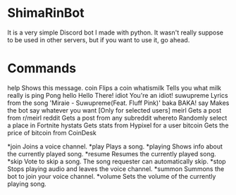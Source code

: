 # ShimaRinBot
It is a very simple Discord bot I made with python. It wasn't really suppose to be used in other servers, but if you want to use it, go ahead.

# Commands

 help       Shows this message.
 coin       Flips a coin
 whatismilk Tells you what milk really is
 ping       Pong
 hello      Hello There!
 idiot      You're an idiot!
 suwupreme  Lyrics from the song 'Miraie - Suwupreme(Feat. Fluff Pink)'
 baka       BAKA!
 say        Makes the bot say whatever you want [Only for selected users]
 meirl      Gets a post from r/meirl
 reddit     Gets a post from any subreddit
 whereto    Randomly select a place in Fortnite
 hystats    Gets stats from Hypixel for a user
 bitcoin    Gets the price of bitcoin from CoinDesk
  
 *join       Joins a voice channel.
 *play       Plays a song.
 *playing    Shows info about the currently played song.
 *resume     Resumes the currently played song.
 *skip       Vote to skip a song. The song requester can automatically skip.
 *stop       Stops playing audio and leaves the voice channel.
 *summon     Summons the bot to join your voice channel.
 *volume     Sets the volume of the currently playing song.
